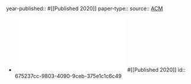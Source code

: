 year-published:: #[[Published 2020]] 
paper-type:: 
source:: [ACM](https://dl.acm.org/doi/10.1145/3395351.3399421)

- ![Peek-a-Boo: I see your smart home activities, even encrypted](../assets/Peek-a-Boo_I_see_your_smart_home_activities_even_encrypted_1733442033064_0.pdf) #[[Published 2020]]
  id:: 675237cc-9803-4090-9ceb-375e1c1c6c49